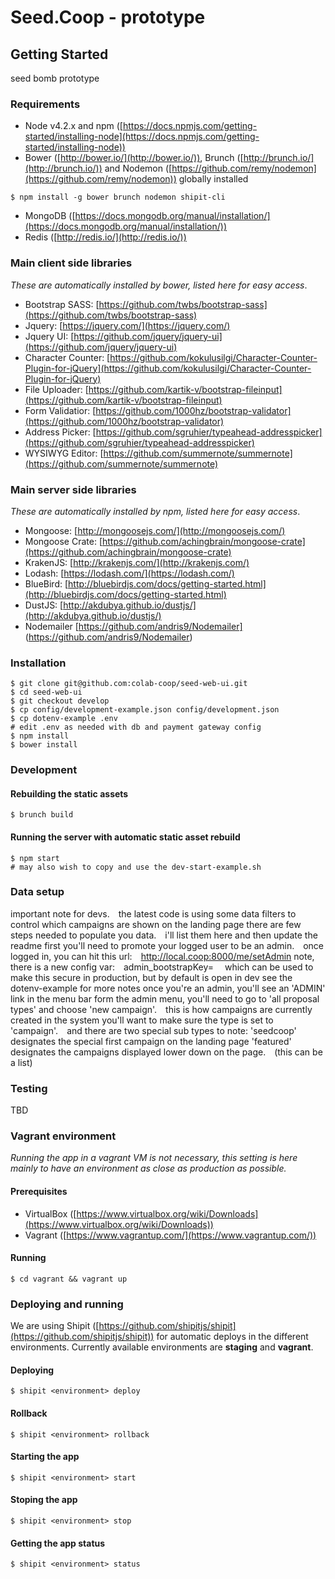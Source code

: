 # Seed.Coop - prototype

## Getting Started

seed bomb prototype

### Requirements

* Node v4.2.x and npm ([https://docs.npmjs.com/getting-started/installing-node](https://docs.npmjs.com/getting-started/installing-node))
* Bower ([http://bower.io/](http://bower.io/)), Brunch ([http://brunch.io/](http://brunch.io/)) and Nodemon ([https://github.com/remy/nodemon](https://github.com/remy/nodemon)) globally installed
```
$ npm install -g bower brunch nodemon shipit-cli
```
* MongoDB ([https://docs.mongodb.org/manual/installation/](https://docs.mongodb.org/manual/installation/))
* Redis ([http://redis.io/](http://redis.io/))

### Main client side libraries
_These are automatically installed by bower, listed here for easy access_.

* Bootstrap SASS: [https://github.com/twbs/bootstrap-sass](https://github.com/twbs/bootstrap-sass)
* Jquery: [https://jquery.com/](https://jquery.com/)
* Jquery UI: [https://github.com/jquery/jquery-ui](https://github.com/jquery/jquery-ui)
* Character Counter: [https://github.com/kokulusilgi/Character-Counter-Plugin-for-jQuery](https://github.com/kokulusilgi/Character-Counter-Plugin-for-jQuery)
* File Uploader: [https://github.com/kartik-v/bootstrap-fileinput](https://github.com/kartik-v/bootstrap-fileinput)
* Form Validatior: [https://github.com/1000hz/bootstrap-validator](https://github.com/1000hz/bootstrap-validator)
* Address Picker: [https://github.com/sgruhier/typeahead-addresspicker](https://github.com/sgruhier/typeahead-addresspicker)
* WYSIWYG Editor: [https://github.com/summernote/summernote](https://github.com/summernote/summernote)

### Main server side libraries
_These are automatically installed by npm, listed here for easy access_.

* Mongoose: [http://mongoosejs.com/](http://mongoosejs.com/)
* Mongoose Crate: [https://github.com/achingbrain/mongoose-crate](https://github.com/achingbrain/mongoose-crate)
* KrakenJS: [http://krakenjs.com/](http://krakenjs.com/)
* Lodash: [https://lodash.com/](https://lodash.com/)
* BlueBird: [http://bluebirdjs.com/docs/getting-started.html](http://bluebirdjs.com/docs/getting-started.html)
* DustJS: [http://akdubya.github.io/dustjs/](http://akdubya.github.io/dustjs/)
* Nodemailer [https://github.com/andris9/Nodemailer] (https://github.com/andris9/Nodemailer)

### Installation
```
$ git clone git@github.com:colab-coop/seed-web-ui.git
$ cd seed-web-ui
$ git checkout develop
$ cp config/development-example.json config/development.json
$ cp dotenv-example .env
# edit .env as needed with db and payment gateway config
$ npm install
$ bower install
```

### Development
#### Rebuilding the static assets
```
$ brunch build
```

#### Running the server with automatic static asset rebuild
```
$ npm start
# may also wish to copy and use the dev-start-example.sh
```

### Data setup
important note for devs.  the latest code is using some data filters to control which campaigns are shown on the landing page
there are few steps needed to populate you data.  i'll list them here and then update the readme
first you'll need to promote your logged user to be an admin.  once logged in, you can hit this url:  http://local.coop:8000/me/setAdmin
note, there is a new config var:  admin_bootstrapKey=   which can be used to make this secure in production, but by default is open in dev
see the dotenv-example for more notes
once you're an admin, you'll see an 'ADMIN' link in the menu bar
form the admin menu, you'll need to go to 'all proposal types' and choose 'new campaign'.  this is how campaigns are currently created in the system
you'll want to make sure the type is set to 'campaign'.  and there are two special sub types to note:
'seedcoop' designates the special first campaign on the landing page
'featured' designates the campaigns displayed lower down on the page.  (this can be a list)

### Testing

TBD

### Vagrant environment
_Running the app in a vagrant VM is not necessary, this setting is here mainly to have an environment as close as production as possible._
#### Prerequisites
* VirtualBox ([https://www.virtualbox.org/wiki/Downloads](https://www.virtualbox.org/wiki/Downloads))
* Vagrant ([https://www.vagrantup.com/](https://www.vagrantup.com/))

#### Running
```
$ cd vagrant && vagrant up
```

### Deploying and running
We are using Shipit ([https://github.com/shipitjs/shipit](https://github.com/shipitjs/shipit)) for automatic deploys in the different environments.
Currently available environments are __staging__ and __vagrant__.

#### Deploying
```
$ shipit <environment> deploy
```
#### Rollback
```
$ shipit <environment> rollback
```

#### Starting the app
```
$ shipit <environment> start
```

#### Stoping the app
```
$ shipit <environment> stop
```

#### Getting the app status
```
$ shipit <environment> status
```
